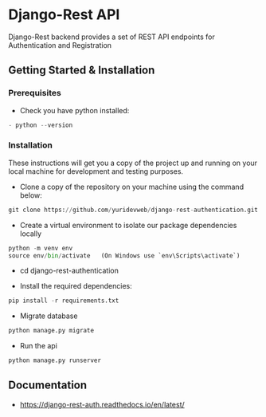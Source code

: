 # Django-Rest API

Django-Rest backend provides a set of REST API endpoints for Authentication and Registration


## Getting Started & Installation

### Prerequisites

- Check you have python installed:

```python
- python --version
```

### Installation

These instructions will get you a copy of the project up and running on your local machine for development and testing purposes.

- Clone a copy of the repository on your machine using the command below:

```python
git clone https://github.com/yuridevweb/django-rest-authentication.git
```
- Create a virtual environment to isolate our package dependencies locally

```python
python -m venv env
source env/bin/activate   (On Windows use `env\Scripts\activate`)
```

- cd django-rest-authentication

- Install the required dependencies:

```python
pip install -r requirements.txt
```

- Migrate database

```python
python manage.py migrate
```

- Run the api

```python
python manage.py runserver
```


## Documentation

- https://django-rest-auth.readthedocs.io/en/latest/
